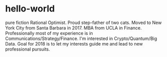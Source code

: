 # hello-world
pure fiction
Rational Optimist. Proud step-father of two cats. Moved to New York City from Santa Barbara in 2017. MBA from UCLA in Finance. Professionally most of my experience is in Communications/Strategy/Finance. I'm interested in Crypto/Quantum/Big Data. Goal for 2018 is to let my interests guide me and lead to new professional pursuits.
